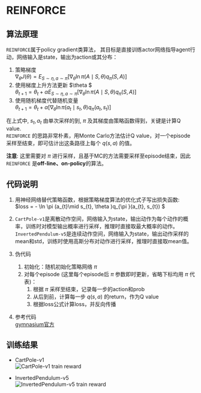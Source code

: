 # REINFORCE

## 算法原理
`REINFORCE`属于policy gradient类算法， 其目标是直接训练actor网络指导agent行动，网络输入是state，输出为action或其分布：  
1. 策略梯度  
$\nabla_{\theta }J(\theta ) = E_{S\sim \eta , a\sim \pi } [\nabla_{\theta } \ln \pi (A\mid S, \theta )q_{\pi }(S, A) ]$  
2. 使用梯度上升方法更新 $\theta $  
$\theta_{t+1} = \theta_{t} + \alpha E_{S\sim \eta , a\sim \pi } [\nabla_{\theta } \ln \pi (A\mid S, \theta )q_{\pi }(S, A) ]$  
3. 使用随机梯度代替随机变量  
$\theta_{t+1} = \theta_{t} + \alpha [\nabla_{\theta } \ln \pi (a_{t}\mid s_{t}, \theta )q_{\pi }(a_{t}, s_{t}) ]$

在上式中, $s_{t}, a_{t}$ 由单次采样的到, $\pi$ 及其梯度由策略函数得到，关键是计算Q value.  
`REINFORCE` 的思路非常朴素，用Monte Carlo方法估计Q value，对一个episode采样至结束，即可估计出这条路径上每个 $q(s, a)$ 的值。

**注意**: 这里需要对 $\pi$ 进行采样，且基于MC的方法需要采样至episode结束，因此`REINFORCE` 是**off-line、on-policy**的算法。

## 代码说明
1. 用神经网络替代策略函数，根据策略梯度算法的优化式子写出损失函数:  
$loss = - \ln \pi (a_{t}\mid s_{t}, \theta )q_{\pi }(a_{t}, s_{t}) $

2. `CartPole-v1`是离散动作空间，网络输入为state，输出动作为每个动作的概率，训练时对模型输出概率进行采样，推理时直接取最大概率的动作。  
`InvertedPendulum-v5`是连续动作空间，网络输入为state，输出动作采样的mean和std，训练时使用高斯分布对动作进行采样，推理时直接取mean值。
   
3. 伪代码
   1. 初始化：随机初始化策略网络 $\pi$
   2. 对每个episode (这里每个episode后 $\pi$ 参数即时更新，省略下标均用 $\pi$ 代表)：
      1. 根据 $\pi$ 采样至结束，记录每一步的action和prob
      2. 从后到前，计算每一步 $q(s, a)$ 的return，作为Q value
      3. 根据loss公式计算loss，并反向传播
4. 参考代码  
   [gymnasium官方](https://gymnasium.org.cn/tutorials/training_agents/reinforce_invpend_gym_v26/)


## 训练结果
- CartPole-v1  
![CartPole-v1 train reward](https://github.com/iLovEing/hello_RL/blob/main/REINFORCE/train_log/CartPole-v1_reward.png)

- InvertedPendulum-v5  
![InvertedPendulum-v5 train reward](https://github.com/iLovEing/hello_RL/blob/main/REINFORCE/train_log/InvertedPendulum-v5_reward.png)
